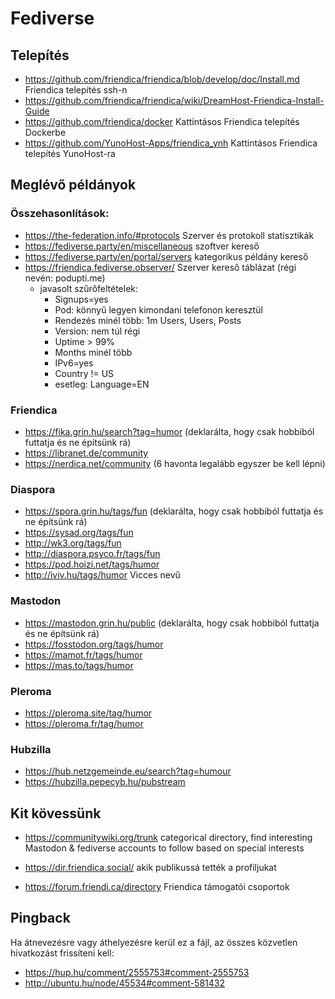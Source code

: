 # Fediverse

## Telepítés

* https://github.com/friendica/friendica/blob/develop/doc/Install.md Friendica telepítés ssh-n
* https://github.com/friendica/friendica/wiki/DreamHost-Friendica-Install-Guide
* https://github.com/friendica/docker Kattintásos Friendica telepítés Dockerbe
* https://github.com/YunoHost-Apps/friendica_ynh Kattintásos Friendica telepítés YunoHost-ra

## Meglévő példányok

### Összehasonlítások:

* https://the-federation.info/#protocols Szerver és protokoll statisztikák
* https://fediverse.party/en/miscellaneous szoftver kereső
* https://fediverse.party/en/portal/servers kategorikus példány kereső
* https://friendica.fediverse.observer/ Szerver kereső táblázat (régi nevén: podupti.me)
  * javasolt szűrőfeltételek:
    * Signups=yes
    * Pod: könnyű legyen kimondani telefonon keresztül
    * Rendezés minél több: 1m Users, Users, Posts
    * Version: nem túl régi
    * Uptime > 99%
    * Months minél több
    * IPv6=yes
    * Country != US
    * esetleg: Language=EN

### Friendica

* https://fika.grin.hu/search?tag=humor (deklarálta, hogy csak hobbiból futtatja és ne építsünk rá)
* https://libranet.de/community
* https://nerdica.net/community (6 havonta legalább egyszer be kell lépni)

### Diaspora

* https://spora.grin.hu/tags/fun (deklarálta, hogy csak hobbiból futtatja és ne építsünk rá)
* https://sysad.org/tags/fun
* http://wk3.org/tags/fun
* http://diaspora.psyco.fr/tags/fun
* https://pod.hoizi.net/tags/humor
* http://iviv.hu/tags/humor Vicces nevű

### Mastodon

* https://mastodon.grin.hu/public (deklarálta, hogy csak hobbiból futtatja és ne építsünk rá)
* https://fosstodon.org/tags/humor
* https://mamot.fr/tags/humor
* https://mas.to/tags/humor

### Pleroma

* https://pleroma.site/tag/humor
* https://pleroma.fr/tag/humor

### Hubzilla

* https://hub.netzgemeinde.eu/search?tag=humour
* https://hubzilla.pepecyb.hu/pubstream

## Kit kövessünk

* https://communitywiki.org/trunk categorical directory, find interesting Mastodon & fediverse accounts to follow based on special interests

* https://dir.friendica.social/ akik publikussá tették a profiljukat
* https://forum.friendi.ca/directory Friendica támogatói csoportok

## Pingback

Ha átnevezésre vagy áthelyezésre kerül ez a fájl, az összes közvetlen hivatkozást frissíteni kell:

* https://hup.hu/comment/2555753#comment-2555753
* http://ubuntu.hu/node/45534#comment-581432
